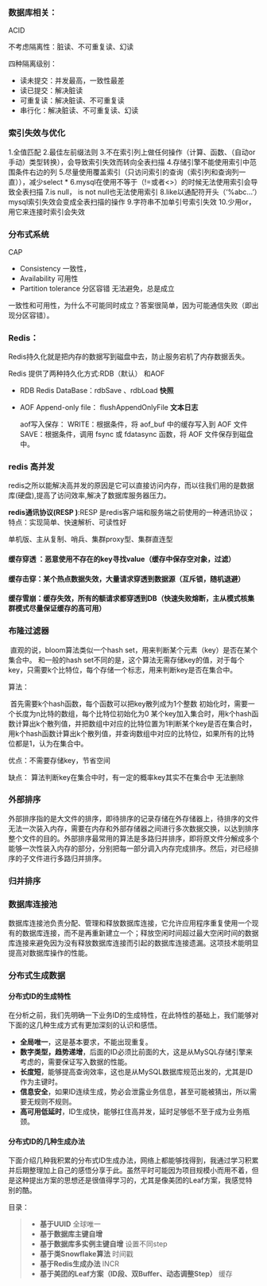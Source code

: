 ### 数据库相关：

ACID

不考虑隔离性：脏读、不可重复读、幻读

四种隔离级别：

- 读未提交：并发最高，一致性最差
- 读已提交：解决脏读
- 可重复读：解决脏读、不可重复读
- 串行化：解决脏读、不可重复读、幻读

### 索引失效与优化

 1.全值匹配
 2.最佳左前缀法则
 3.不在索引列上做任何操作（计算、函数、（自动or手动）类型转换），会导致索引失效而转向全表扫描
 4.存储引擎不能使用索引中范围条件右边的列
 5.尽量使用覆盖索引（只访问索引的查询（索引列和查询列一直）），减少select *
 6.mysql在使用不等于（!=或者<>）的时候无法使用索引会导致全表扫描
 7.is null， is not null也无法使用索引
 8.like以通配符开头（‘%abc...’）mysql索引失效会变成全表扫描的操作
 9.字符串不加单引号索引失效
 10.少用or，用它来连接时索引会失效

### 分布式系统

CAP

- Consistency 一致性，
- Availability 可用性
- Partition tolerance 分区容错 无法避免，总是成立

一致性和可用性，为什么不可能同时成立？答案很简单，因为可能通信失败（即出现分区容错）。

### Redis：

Redis持久化就是把内存的数据写到磁盘中去，防止服务宕机了内存数据丢失。

Redis 提供了两种持久化方式:RDB（默认） 和AOF 

- RDB Redis DataBase：rdbSave 、rdbLoad **快照**

- AOF Append-only file： flushAppendOnlyFile  **文本日志**

  aof写入保存：
  WRITE：根据条件，将 aof_buf 中的缓存写入到 AOF 文件
  SAVE：根据条件，调用 fsync 或 fdatasync 函数，将 AOF 文件保存到磁盘中。

### redis 高并发

​	redis之所以能解决高并发的原因是它可以直接访问内存，而以往我们用的是数据库(硬盘),提高了访问效率,解决了数据库服务器压力。

**redis通讯协议(RESP )**:RESP 是redis客户端和服务端之前使用的一种通讯协议；特点：实现简单、快速解析、可读性好

单机版、主从复制、哨兵、集群proxy型、集群直连型

#### 缓存穿透  ：恶意使用不存在的key寻找value（缓存中保存空对象，过滤）

#### 缓存击穿：某个热点数据失效，大量请求穿透到数据源（互斥锁，随机退避）

#### 缓存雪崩：缓存失效，所有的额请求都穿透到DB（快速失败熔断，主从模式核集群模式尽量保证缓存的高可用）

### 布隆过滤器

​	直观的说，bloom算法类似一个hash set，用来判断某个元素（key）是否在某个集合中。
和一般的hash set不同的是，这个算法无需存储key的值，对于每个key，只需要k个比特位，每个存储一个标志，用来判断key是否在集合中。

算法：

​	首先需要k个hash函数，每个函数可以把key散列成为1个整数
​	初始化时，需要一个长度为n比特的数组，每个比特位初始化为0
​	某个key加入集合时，用k个hash函数计算出k个散列值，并把数组中对应的比特位置为1
​	判断某个key是否在集合时，用k个hash函数计算出k个散列值，并查询数组中对应的比特位，如果所有的比特位都是1，认为在集合中。

优点：不需要存储key，节省空间

缺点：
	算法判断key在集合中时，有一定的概率key其实不在集合中
	无法删除

### 外部排序

​	外部排序指的是大文件的排序，即待排序的记录存储在外存储器上，待排序的文件无法一次装入内存，需要在内存和外部存储器之间进行多次数据交换，以达到排序 整个文件的目的。外部排序最常用的算法是多路归并排序，即将原文件分解成多个能够一次性装入内存的部分，分别把每一部分调入内存完成排序。然后，对已经排 序的子文件进行多路归并排序。

### 归并排序

### 数据库连接池

​	数据库连接池负责分配、管理和释放数据库连接，它允许应用程序重复使用一个现有的数据库连接，而不是再重新建立一个；释放空闲时间超过最大空闲时间的数据库连接来避免因为没有释放数据库连接而引起的数据库连接遗漏。这项技术能明显提高对数据库操作的性能。

### 分布式生成数据

#### 分布式ID的生成特性

在分析之前，我们先明确一下业务ID的生成特性，在此特性的基础上，我们能够对下面的这几种生成方式有更加深刻的认识和感悟。

- **全局唯一**，这是基本要求，不能出现重复。
- **数字类型，趋势递增**，后面的ID必须比前面的大，这是从MySQL存储引擎来考虑的，需要保证写入数据的性能。
- **长度短**，能够提高查询效率，这也是从MySQL数据库规范出发的，尤其是ID作为主键时。
- **信息安全**，如果ID连续生成，势必会泄露业务信息，甚至可能被猜出，所以需要无规则不规则。
- **高可用低延时**，ID生成快，能够扛住高并发，延时足够低不至于成为业务瓶颈。

#### 分布式ID的几种生成办法

下面介绍几种我积累的分布式ID生成办法，网络上都能够找得到，我通过学习积累并后期整理加上自己的感悟分享于此。虽然平时可能因为项目规模小而用不着，但是这种提出方案的思想还是很值得学习的，尤其是像美团的Leaf方案，我感觉特别的酷。

目录：

> - **基于UUID**  全球唯一
> - **基于数据库主键自增**
> - **基于数据库多实例主键自增** 设置不同step
> - **基于类Snowflake算法** 时间戳
> - **基于Redis生成办法** INCR
> - **基于美团的Leaf方案（ID段、双Buffer、动态调整Step）** 缓存